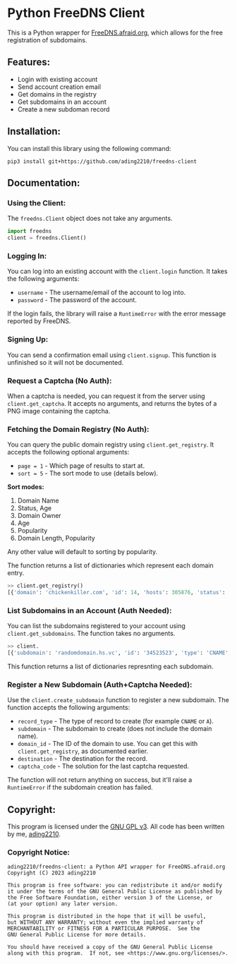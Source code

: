 # Python FreeDNS Client

This is a Python wrapper for [FreeDNS.afraid.org](https://freedns.afraid.org), which allows for the free registration of subdomains.

## Features:
- Login with existing account
- Send account creation email
- Get domains in the registry
- Get subdomains in an account
- Create a new subdoman record

## Installation:
You can install this library using the following command: 
```
pip3 install git+https://github.com/ading2210/freedns-client
```

## Documentation:

### Using the Client:
The `freedns.Client` object does not take any arguments.

```python
import freedns
client = freedns.Client()
```

### Logging In:
You can log into an existing account with the `client.login` function. It takes the following arguments:
- `username` - The username/email of the account to log into.
- `password` - The password of the account.

If the login fails, the library will raise a `RuntimeError` with the error message reported by FreeDNS.

### Signing Up:
You can send a confirmation email using `client.signup`. This function is unfinished so it will not be documented.

### Request a Captcha (No Auth):
When a captcha is needed, you can request it from the server using `client.get_captcha`. It accepts no arguments, and returns the bytes of a PNG image containing the captcha.

### Fetching the Domain Registry (No Auth):
You can query the public domain registry using `client.get_registry`. It accepts the following optional arguments:
- `page = 1` - Which page of results to start at.
- `sort = 5` - The sort mode to use (details below).

**Sort modes:**
1. Domain Name
2. Status, Age
3. Domain Owner
4. Age
5. Popularity
6. Domain Length, Popularity

Any other value will default to sorting by popularity.

The function returns a list of dictionaries which represent each domain entry.

```python
>> client.get_registry()
[{'domain': 'chickenkiller.com', 'id': 14, 'hosts': 305876, 'status': 'public', 'owner_name': 'josh', 'owner_id': 1, 'age': 8293, 'created': '01/02/2001'}, ...]
```

### List Subdomains in an Account (Auth Needed):
You can list the subdomains registered to your account using `client.get_subdomains`. The function takes no arguments.

```python
>> client.
[{'subdomain': 'randomdomain.hs.vc', 'id': '34523523', 'type': 'CNAME', 'destination': 'example.com'}, ...]
```

This function returns a list of dictionaries represnting each subdomain.

### Register a New Subdomain (Auth+Captcha Needed):
Use the `client.create_subdomain` function to register a new subdomain. The function accepts the following arguments:
- `record_type` - The type of record to create (for example `CNAME` or `A`).
- `subdomain` - The subdomain to create (does not include the domain name).
- `domain_id` - The ID of the domain to use. You can get this with `client.get_registry`, as documented earlier.
- `destination` - The destination for the record. 
- `captcha_code` - The solution for the last captcha requested.

The function will not return anything on success, but it'll raise a `RuntimeError` if the subdomain creation has failed.

## Copyright: 
This program is licensed under the [GNU GPL v3](https://www.gnu.org/licenses/gpl-3.0.txt). All code has been written by me, [ading2210](https://github.com/ading2210).

### Copyright Notice:
```
ading2210/freedns-client: a Python API wrapper for FreeDNS.afraid.org
Copyright (C) 2023 ading2210

This program is free software: you can redistribute it and/or modify
it under the terms of the GNU General Public License as published by
the Free Software Foundation, either version 3 of the License, or
(at your option) any later version.

This program is distributed in the hope that it will be useful,
but WITHOUT ANY WARRANTY; without even the implied warranty of
MERCHANTABILITY or FITNESS FOR A PARTICULAR PURPOSE.  See the
GNU General Public License for more details.

You should have received a copy of the GNU General Public License
along with this program.  If not, see <https://www.gnu.org/licenses/>.
```